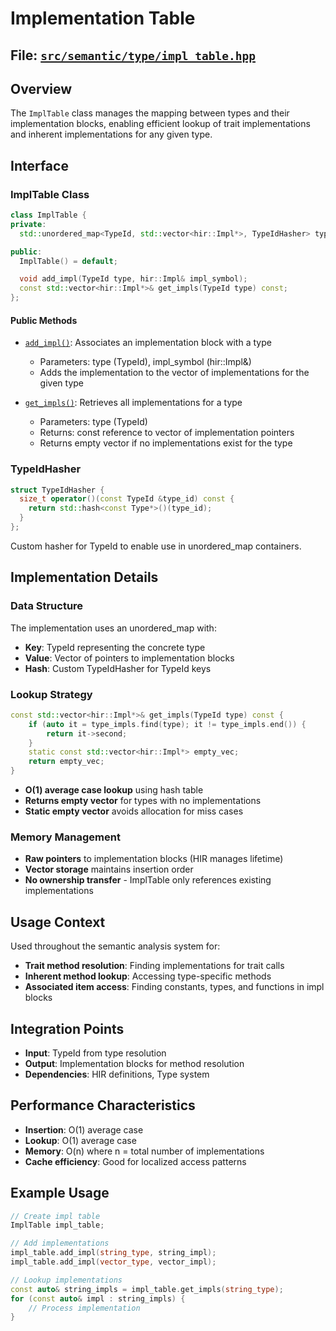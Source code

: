 # Implementation Table

## File: [`src/semantic/type/impl_table.hpp`](../../../src/semantic/type/impl_table.hpp)

## Overview

The `ImplTable` class manages the mapping between types and their implementation blocks, enabling efficient lookup of trait implementations and inherent implementations for any given type.

## Interface

### ImplTable Class

```cpp
class ImplTable {
private:
  std::unordered_map<TypeId, std::vector<hir::Impl*>, TypeIdHasher> type_impls;

public:
  ImplTable() = default;

  void add_impl(TypeId type, hir::Impl& impl_symbol);
  const std::vector<hir::Impl*>& get_impls(TypeId type) const;
};
```

#### Public Methods

- [`add_impl()`](../../../src/semantic/type/impl_table.hpp:23): Associates an implementation block with a type
  - Parameters: type (TypeId), impl_symbol (hir::Impl&)
  - Adds the implementation to the vector of implementations for the given type

- [`get_impls()`](../../../src/semantic/type/impl_table.hpp:27): Retrieves all implementations for a type
  - Parameters: type (TypeId)
  - Returns: const reference to vector of implementation pointers
  - Returns empty vector if no implementations exist for the type

### TypeIdHasher

```cpp
struct TypeIdHasher {
  size_t operator()(const TypeId &type_id) const {
    return std::hash<const Type*>()(type_id);
  }
};
```

Custom hasher for TypeId to enable use in unordered_map containers.

## Implementation Details

### Data Structure

The implementation uses an unordered_map with:
- **Key**: TypeId representing the concrete type
- **Value**: Vector of pointers to implementation blocks
- **Hash**: Custom TypeIdHasher for TypeId keys

### Lookup Strategy

```cpp
const std::vector<hir::Impl*>& get_impls(TypeId type) const {
    if (auto it = type_impls.find(type); it != type_impls.end()) {
        return it->second;
    }
    static const std::vector<hir::Impl*> empty_vec;
    return empty_vec;
}
```

- **O(1) average case lookup** using hash table
- **Returns empty vector** for types with no implementations
- **Static empty vector** avoids allocation for miss cases

### Memory Management

- **Raw pointers** to implementation blocks (HIR manages lifetime)
- **Vector storage** maintains insertion order
- **No ownership transfer** - ImplTable only references existing implementations

## Usage Context

Used throughout the semantic analysis system for:
- **Trait method resolution**: Finding implementations for trait calls
- **Inherent method lookup**: Accessing type-specific methods
- **Associated item access**: Finding constants, types, and functions in impl blocks

## Integration Points

- **Input**: TypeId from type resolution
- **Output**: Implementation blocks for method resolution
- **Dependencies**: HIR definitions, Type system

## Performance Characteristics

- **Insertion**: O(1) average case
- **Lookup**: O(1) average case  
- **Memory**: O(n) where n = total number of implementations
- **Cache efficiency**: Good for localized access patterns

## Example Usage

```cpp
// Create impl table
ImplTable impl_table;

// Add implementations
impl_table.add_impl(string_type, string_impl);
impl_table.add_impl(vector_type, vector_impl);

// Lookup implementations
const auto& string_impls = impl_table.get_impls(string_type);
for (const auto& impl : string_impls) {
    // Process implementation
}